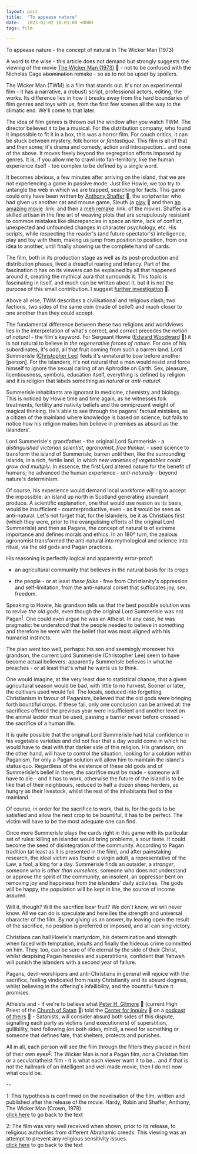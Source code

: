 ```yaml
---
layout: post
title:  "To appease nature"
date:   2023-02-02 18:01:00 +0000
tags: film

---
```


To appease nature - the concept of natural in The Wicker Man (1973)

A word to the wise - this article does not demand but strongly suggests the viewing of the movie [The Wicker Man (1973)](https://www.imdb.com/title/tt0070917/) :link: - not to be confused with the Nicholas Cage ~~abomination~~ remake - so as to not be upset by spoilers.

The Wicker Man (TWM) is a film that stands out. It's not an experimental film - it has a narrative, a (robust) script, professional actors, editing, the works. Its difference lies in how it breaks away from the hard boundaries of film genres and toys with us, from the first few scenes all the way to the climatic end. We'll come to that later.

The idea of film genres is thrown out the window after you watch TWM. The director believed it to be a musical. For the distribution company, who found it impossible to fit it in a box, this was a horror film. For couch critics, it can be stuck between mystery, folk horror or _fantastique_. This film is all of that and then some; it's drama and comedy, action and introspection... and none of the above. It moves freely beyond the segregation efforts imposed by genres. It is, if you allow me to crawl into fan-territory, like the human experience itself - too complex to be defined by a single word.

It becomes obvious, a few minutes after arriving on the island, that we are not experiencing a game in passive mode. Just like Howie, we too try to untangle the web in which we are trapped, searching for facts. This game could only have been written by [Anthony Shaffer](https://en.wikipedia.org/wiki/Anthony_Shaffer_(writer)) :link:, the scriptwriter who had given us another cat and mouse game, Sleuth (a [play](https://en.wikipedia.org/wiki/Sleuth_(play)) :link: and then [an amazing movie](https://en.wikipedia.org/wiki/Sleuth_(1972_film)) :link: and then a [meh remake](https://en.wikipedia.org/wiki/Sleuth_(2007_film)) :link: of the movie). Shaffer is a skilled artisan in the fine art of weaving plots that are scrupulously resistant to common mistakes like discrepancies in space an time, lack of conflict, unexpected and unfounded changes in character psychology, etc. His scripts, while respecting the reader's (and future spectator's) intelligence, play and toy with them, making us jump from position to position, from one idea to another, until finally showing us the complete hand of cards.

The film, both in its production stage as well as its post-production and distribution phases, lived a dreadful rearing and infancy. Part of the fascination it has on its viewers can be explained by all that happened around it, creating the mythical aura that surrounds it. This topic is fascinating in itself, and much can be written about it, but it is not the purpose of this small contribution. I suggest [further investigation](https://twm.fandom.com/wiki/The_Wicker_Man_(1973)_Wikia) :link:.

Above all else, TWM describes a civilisational and religious clash; two factions, two sides of the same coin (made of belief) and much closer to one another than they could accept.

The fundamental difference between these two religions and worldviews lies in the interpretation of what's correct, and _correct_ precedes the notion of _natural_ - the film's keyword. For Sergeant Howie ([Edward Woodward](https://en.wikipedia.org/wiki/Edward_Woodward) :link:) it is not natural to believe in *the regenerative forces of nature*. For one of his subordinates, it's odd, all that fruit coming from such a barren land. Lord Summerisle ([Christopher Lee](https://en.wikipedia.org/wiki/Christopher_Lee)) feels it's unnatural to bow before another [person]. For the islanders, it's not natural that a man would resist and force himself to ignore the sexual calling of an Aphrodite on Earth. Sex, pleasure, licentiousness, symbols, education itself, everything is defined by religion and it is religion that labels something as *natural* or *anti-natural*.

Summerisle inhabitants are ignorant in medicine, chemistry and biology. This is noticed by Howie time and time again, as he witnesses folk treatments, fertility and nativity beliefs and the omnipresent weight of magical thinking. He's able to see through the pagans' factual mistakes, as a citizen of the mainland where knowledge is based on science, but fails to notice how his religion makes him believe in premises as absurd as the islanders'.

Lord Summerisle's grandfather - the original Lord Summerisle - a *distinguished victorian scientist, agronomist, free thinker.* - used science to transform the island of Summerisle, barren until then, like the surrounding islands, in a rich, fertile land, in which *new varieties of vegetables could grow and multiply*. In essence, the first Lord altered nature for the benefit of humans; he advanced the human experience - *anti-naturally* - beyond nature's determinism.

Of course, his experience would demand local workforce willing to accept the impossible: an island up north in Scotland generating abundant produce. A scientific explanation, one that would use reason as its basis, would be insufficient - counterproductive, even - as it would be seen as anti-natural. Let's not forget that, for the islanders, be it as Christians first (which they were, prior to the evangelising efforts of the original Lord Summerisle) and then as Pagans, the concept of natural is of extreme importance and defines morals and ethics. In an 180º turn, the zealous agronomist transformed the anti-natural into mythological and science into ritual, via the old gods and Pagan practices. 

His reasoning is perfectly logical and apparently error-proof:

* an agricultural community that believes in the natural basis for its crops

* the people - or at least *these folks* - free from Christianity's oppression and self-limitation, from the anti-natural corset that suffocates joy, sex, freedom.

Speaking to Howie, his grandson tells us that the best possible solution was to revive *the old gods*, even though the original Lord Summerisle was not Pagan<sup>[1](#1)</sup><a name="1top">.</a> One could even argue he was an Atheist. In any case, he was pragmatic: he understood that the people needed to believe in *something* and therefore he went with the belief that was most aligned with his humanist instincts.

The plan went too well, perhaps: his son and seemingly moreover his grandson, the current Lord Summerisle (Christopher Lee) seem to have become actual believers: apparently Summerisle believes in what he preaches - or at least that's what he wants us to think.

One would imagine, at the very least due to statistical chance, that a given agricultural season would be bad, with little to no harvest. Sooner or later, the cultivars used would fail. The locals, seduced into forgetting Christianism in favour of Paganism, believed that the old gods were bringing forth bountiful crops. If these fail, only one conclusion can be arrived at: the sacrifices offered the previous year were insufficient and another level on the animal ladder must be used, passing a barrier never before crossed - the sacrifice of a human life.

It is quite possible that the original Lord Summerisle had total confidence in his vegetable varieties and did not fear that a day would come in which he would have to deal with that darker side of this religion. His grandson, on the other hand, will have to control the situation, looking for a solution within Paganism, for only a Pagan solution will allow him to maintain the island's status quo. Regardless of the existence of these old gods and of Summerisle's belief in them, the sacrifice must be made - someone will have to die - and it has to work, otherwise the future of the island is to be like that of their neighbours, reduced to half a dozen sheep herders, as hungry as their livestock, whilst the rest of the inhabitants fled to the mainland.

Of course, in order for the sacrifice to work, that is, for the gods to be satisfied and allow the next crop to be bountiful, it has to be perfect. The victim will have to be the most adequate one can find.

Once more Summerisle plays the cards right in this game with its particular set of rules: killing an islander would bring problems, a sour taste. It could become the seed of disintegration of the community. According to Pagan tradition (at least as it is presented in the film), and after painstaking research, the ideal victim was found: a virgin adult, a representative of the Law, a fool, a king for a day. Summerisle finds an outsider, a *stranger*, someone who is *other than ourselves*, someone who does not understand or approve the spirit of the community, an insolent, an oppressor bent on removing joy and happiness from the islanders' daily activities. The gods will be happy, the population will be kept in line, the source of income assured.

Will it, though? Will the sacrifice bear fruit? We don't know, we will never know. All we can do is speculate and here lies the strength and universal character of the film. By not giving us an answer, by leaving open the result of the sacrifice, no position is preferred or imposed, and all can sing victory.

Christians can hail Howie's martyrdom, his determination and strength when faced with temptation, insults and finally the hideous crime committed on him. They, too, can be sure of life eternal by the side of their Christ, whilst despising Pagan heresies and superstitions, confident that Yahweh will punish the islanders with a second year of failure.

Pagans, devil-worshipers and anti-Christians in general will rejoice with the sacrifice, feeling vindicated from nasty Christianity and its absurd dogmas, whilst believing in the offering's infallibility, and the bountiful future it promises.

Atheists and - if we're to believe what [Peter H. Gilmore](https://en.wikipedia.org/wiki/Peter_H._Gilmore) :link: (current High Priest of the [Church of Satan](https://en.wikipedia.org/wiki/Church_of_Satan) :link:) told the [Center for Inquiry](https://centerforinquiry.org/) :link: on a [podcast of theirs](https://pointofinquiry.org/2007/08/peter_h_gilmore_science_and_satanism/) :link: - Satanists, will consider absurd both sides of this dispute, signalling each party as victims (and executioners) of superstition, gullibility, herd following (on both sides, mind), a need for something or someone that defines fate, that shelters, protects and punishes.

All in all, each person will see the film through the filters they placed in front of their own eyes<sup>[2](#2)</sup><a name="2top">.</a> The Wicker Man is *not* a Pagan film, *nor* a Christian film *or* a secular/atheist film - it is what each viewer want it to be... and if that is not the hallmark of an intelligent and well made movie, then I do not now what could be.

-- 

<a name="1">1</a>: This hypothesis is confirmed on the novelisation of the film, written and published after the release of the movie. Hardy, Robin and Shaffer, Anthony, The Wicker Man (Crown, 1978).  
[click here](#1top) to go back to the text  

<a name="2">2</a>: The film was very well received when shown, prior to its release, to religious authorities from different Abrahamic creeds. This viewing was an attempt to prevent any religious sensitivity issues.  
[click here](#2top) to go back to the text
